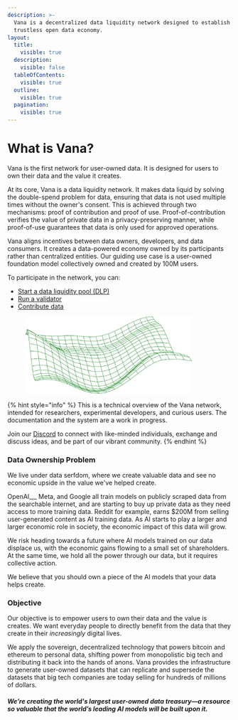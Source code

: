```yaml
---
description: >-
  Vana is a decentralized data liquidity network designed to establish the first
  trustless open data economy.
layout:
  title:
    visible: true
  description:
    visible: false
  tableOfContents:
    visible: true
  outline:
    visible: true
  pagination:
    visible: true
---
```


# What is Vana?

Vana is the first network for user-owned data. It is designed for users to own their data and the value it creates.&#x20;

At its core, Vana is a data liquidity network. It makes data liquid by solving the double-spend problem for data, ensuring that data is not used multiple times without the owner's consent. This is achieved through two mechanisms: proof of contribution and proof of use. Proof-of-contribution verifies the value of private data in a privacy-preserving manner, while proof-of-use guarantees that data is only used for approved operations.

Vana aligns incentives between data owners, developers, and data consumers. It creates a data-powered economy owned by its participants rather than centralized entities. Our guiding use case is a user-owned foundation model collectively owned and created by 100M users.&#x20;

To participate in the network, you can:&#x20;

* [Start a data liquidity pool (DLP)](quick-start-guide/satori-testnet/create-a-data-liquidity-pool-dlp.md)
* [Run a validator](quick-start-guide/satori-testnet/become-a-validator.md)
* [Contribute data](quick-start-guide/satori-testnet/contribute-data.md)

<div align="left">

<figure><img src=".gitbook/assets/image (2).png" alt="" width="375"><figcaption></figcaption></figure>

</div>

{% hint style="info" %}
This is a technical overview of the Vana network, intended for researchers, experimental developers, and curious users. The documentation and the system are a work in progress.

Join our [Discord](https://discord.gg/Junyx8Vb) to connect with like-minded individuals, exchange and discuss ideas, and be part of our vibrant community.
{% endhint %}

### Data Ownership Problem

We live under data serfdom, where we create valuable data and see no economic upside in the value we've helped create.

OpenAI_,_ Meta, and Google all train models on publicly scraped data from the searchable internet, and are starting to buy up private data as they need access to more training data. Reddit for example, earns $200M from selling user-generated content as AI training data. As AI starts to play a larger and larger economic role in society, the economic impact of this data will grow.&#x20;

We risk heading towards a future where AI models trained on our data displace us, with the economic gains flowing to a small set of shareholders. At the same time, we hold all the power through our data, but it requires collective action.

We believe that you should own a piece of the AI models that your data helps create.

### Objective

Our objective is to empower users to own their data and the value is creates. We want everyday people to directly benefit from the data that they create in their _increasingly_ digital lives.

We apply the sovereign, decentralized technology that powers bitcoin and ethereum to personal data, shifting power from monopolistic big tech and distributing it back into the hands of anons. Vana provides the infrastructure to generate user-owned datasets that can replicate and supersede the datasets that big tech companies are today selling for hundreds of millions of dollars.

#### _**We’re creating the world's largest user-owned data treasury—a resource so valuable that the world’s leading AI models will be built upon it.**_

